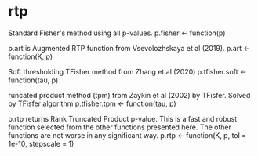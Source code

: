 # rtp

Standard Fisher's method using all p-values.
p.fisher <- function(p)
 
p.art is Augmented RTP function from Vsevolozhskaya et al (2019).
p.art <- function(K, p)

Soft thresholding TFisher method from Zhang et al (2020)
p.tfisher.soft <- function(tau, p)

runcated product method (tpm) from Zaykin et al (2002) by TFisfer.
Solved by TFisfer algorithm
p.tfisher.tpm <- function(tau, p)

p.rtp returns Rank Truncated Product p-value.
This is a fast and robust function selected from
the other functions presented here. The other
functions are not worse in any significant way.
p.rtp <- function(K, p, tol = 1e-10, stepscale = 1)
